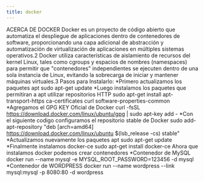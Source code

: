 ```yaml
---
title: docker
---
```


ACERCA DE DOCKER
Docker es un proyecto de código abierto que automatiza el despliegue de aplicaciones dentro de contenedores de software, proporcionando una capa adicional de abstracción y automatización de virtualización de aplicaciones en múltiples sistemas operativos.2​ Docker utiliza características de aislamiento de recursos del kernel Linux, tales como cgroups y espacios de nombres (namespaces) para permitir que "contenedores" independientes se ejecuten dentro de una sola instancia de Linux, evitando la sobrecarga de iniciar y mantener máquinas virtuales.3
Pasos para Instalarlo:
*Primero actualizamos los paquetes apt
sudo apt-get update
*Luego instalamos los paquetes que permitiran a apt utilizar repositorios HTTP
sudo apt-get install apt-transport-https ca-certificates curl software-properties-common
*Agregamos el GPG KEY Oficial de Docker
curl -fsSL https://download.docker.com/linux/ubuntu/gpg | sudo apt-key add -
*Con el siguiente codigo configuramos el repositorio stable de Docker
sudo add-apt-repository "deb [arch=amd64] https://download.docker.com/linux/ubuntu $(lsb_release -cs) stable"
*Actualizamos nuevamente los paquetes apt
sudo apt-get update
*Finalmente instalamos docker-ce
sudo apt-get install docker-ce
Ahora que instalamos docker podemos crear contenedores
*Contenedor de MySQL
docker run --name mysql -e MYSQL_ROOT_PASSWORD=123456 -d mysql
*Contenedor de WORDPRESS
docker run --name wordpress --link mysql:mysql -p 8080:80 -d wordpress